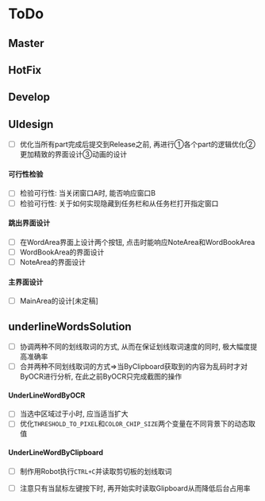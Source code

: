 # ToDo





## Master



## HotFix



## Develop

## UIdesign

- [ ] 优化当所有part完成后提交到Release之前, 再进行①各个part的逻辑优化②更加精致的界面设计③动画的设计

#### 可行性检验

- [ ] 检验可行性: 当关闭窗口A时, 能否响应窗口B
- [ ] 检验可行性: 关于如何实现隐藏到任务栏和从任务栏打开指定窗口

#### 跳出界面设计

- [ ] 在WordArea界面上设计两个按钮, 点击时能响应NoteArea和WordBookArea
- [ ] WordBookArea的界面设计
- [ ] NoteArea的界面设计

#### 主界面设计

- [ ] MainArea的设计[未定稿]

## underlineWordsSolution

- [ ] 协调两种不同的划线取词的方式, 从而在保证划线取词速度的同时, 极大幅度提高准确率
- [ ] 合并两种不同划线取词的方式=>当ByClipboard获取到的内容为乱码时才对ByOCR进行分析, 在此之前ByOCR只完成截图的操作

####  UnderLineWordByOCR

- [ ] 当选中区域过于小时, 应当适当扩大
- [ ] 优化`THRESHOLD_TO_PIXEL`和`COLOR_CHIP_SIZE`两个变量在不同背景下的动态取值

####  UnderLineWordByClipboard

- [ ] 制作用Robot执行`CTRL+C`并读取剪切板的划线取词
- [ ] 注意只有当鼠标左键按下时, 再开始实时读取Glipboard从而降低后台占用率

